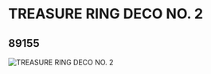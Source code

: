 # TREASURE RING DECO NO. 2
## 89155
![TREASURE RING DECO NO. 2](https://lc-www-live-s.legocdn.com/media/bricks/5/2/4570651.jpg)